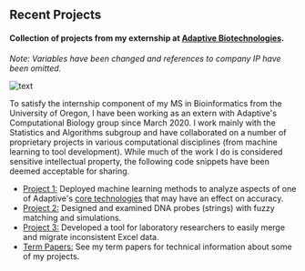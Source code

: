 ## Recent Projects
#### Collection of projects from my externship at [Adaptive Biotechnologies](https://www.adaptivebiotech.com/).
*Note: Variables have been changed and references to company IP have been omitted.*

![text](/Recent_Projects/Adaptive_Logo.png?s=500)

To satisfy the internship component of my MS in Bioinformatics from the University of Oregon, I have been working as an extern with Adaptive's Computational Biology group since March 2020. I work mainly with the Statistics and Algorithms subgroup and have collaborated on a number of proprietary projects in various computational disciplines (from machine learning to tool development). While much of the work I do is considered sensitive intellectual property, the following code snippets have been deemed acceptable for sharing.

* [Project 1:](/Project_1/README.md) Deployed machine learning methods to analyze aspects of one of Adaptive's [core technologies](https://www.clonoseq.com/) that may have an effect on accuracy.
* [Project 2:](/Project_2/README.md) Designed and examined DNA probes (strings) with fuzzy matching and simulations.
* [Project 3:](/Project_3/README.md) Developed a tool for laboratory researchers to easily merge and migrate inconsistent Excel data.
* [Term Papers:](/Externship_Term_Papers/README.md) See my term papers for technical information about some of my projects.
